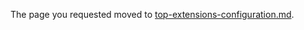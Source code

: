 
The page you requested moved to [top-extensions-configuration.md](top-extensions-configuration.md).